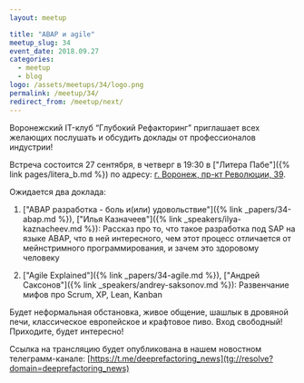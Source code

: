 ```yaml
---
layout: meetup

title: "ABAP и agile"
meetup_slug: 34
event_date: 2018.09.27
categories:
  - meetup
  - blog
logo: /assets/meetups/34/logo.png
permalink: /meetup/34/
redirect_from: /meetup/next/
---
```


Воронежский IT-клуб “Глубокий Рефакторинг” приглашает всех желающих послушать и обсудить доклады от профессионалов индустрии!

Встреча состоится 27 сентября, в четверг в 19:30 в ["Литера Пабе"]({% link pages/litera_b.md %}) по адресу: [г. Воронеж, пр-кт Революции, 39](http://go.2gis.com/knmv6).

Ожидается два доклада:

1. ["ABAP разработка - боль и(или) удовольствие"]({% link _papers/34-abap.md %}), ["Илья Казначеев"]({% link _speakers/ilya-kaznacheev.md %}): Рассказ про то, что такое разработка под SAP на языке ABAP, что в ней интересного, чем этот процесс отличается от мейнстримного программирования, и зачем это здоровому человеку

2. ["Agile Explained"]({% link _papers/34-agile.md %}), ["Андрей Саксонов"]({% link _speakers/andrey-saksonov.md %}): Развенчание мифов про Scrum, XP, Lean, Kanban

Будет неформальная обстановка, живое общение, шашлык в дровяной печи, классическое европейское и крафтовое пиво. Вход свободный! Приходите, будет интересно!

Ссылка на трансляцию будет опубликована в нашем новостном телеграмм-канале: [https://t.me/deeprefactoring_news](tg://resolve?domain=deeprefactoring_news)

